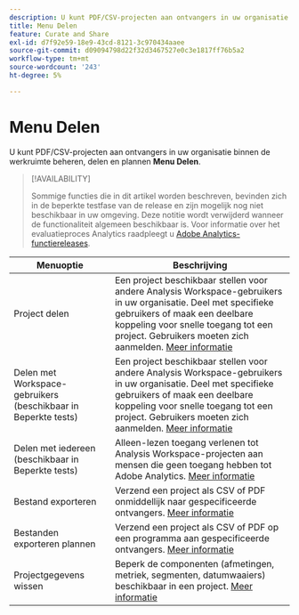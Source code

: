 ```yaml
---
description: U kunt PDF/CSV-projecten aan ontvangers in uw organisatie beheren, delen en plannen.
title: Menu Delen
feature: Curate and Share
exl-id: d7f92e59-18e9-43cd-8121-3c970434aaee
source-git-commit: d09094798d22f32d3467527e0c3e1817ff76b5a2
workflow-type: tm+mt
source-wordcount: '243'
ht-degree: 5%

---
```


# Menu Delen

U kunt PDF/CSV-projecten aan ontvangers in uw organisatie binnen de werkruimte beheren, delen en plannen **Menu Delen**.

>[!AVAILABILITY]
>
>Sommige functies die in dit artikel worden beschreven, bevinden zich in de beperkte testfase van de release en zijn mogelijk nog niet beschikbaar in uw omgeving. Deze notitie wordt verwijderd wanneer de functionaliteit algemeen beschikbaar is. Voor informatie over het evaluatieproces Analytics raadpleegt u [Adobe Analytics-functiereleases](/help/release-notes/releases.md).

| Menuoptie | Beschrijving |
|---|---|
| Project delen<!--remove this when Share with anyone goes to GA--> | Een project beschikbaar stellen voor andere Analysis Workspace-gebruikers in uw organisatie. Deel met specifieke gebruikers of maak een deelbare koppeling voor snelle toegang tot een project. Gebruikers moeten zich aanmelden. [Meer informatie](/help/analysis-workspace/curate-share/share-projects.md) |
| Delen met Workspace-gebruikers (beschikbaar in Beperkte tests) | Een project beschikbaar stellen voor andere Analysis Workspace-gebruikers in uw organisatie. Deel met specifieke gebruikers of maak een deelbare koppeling voor snelle toegang tot een project. Gebruikers moeten zich aanmelden. [Meer informatie](/help/analysis-workspace/curate-share/share-projects.md) |
| Delen met iedereen (beschikbaar in Beperkte tests) | Alleen-lezen toegang verlenen tot Analysis Workspace-projecten aan mensen die geen toegang hebben tot Adobe Analytics. [Meer informatie](/help/analysis-workspace/curate-share/share-projects.md) |
| Bestand exporteren | Verzend een project als CSV of PDF onmiddellijk naar gespecificeerde ontvangers. [Meer informatie](/help/analysis-workspace/curate-share/t-schedule-report.md) |
| Bestanden exporteren plannen | Verzend een project als CSV of PDF op een programma aan gespecificeerde ontvangers. [Meer informatie](/help/analysis-workspace/curate-share/t-schedule-report.md) |
| Projectgegevens wissen | Beperk de componenten (afmetingen, metriek, segmenten, datumwaaiers) beschikbaar in een project. [Meer informatie](/help/analysis-workspace/curate-share/curate.md) |
